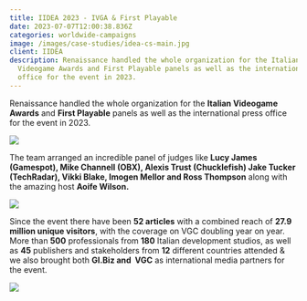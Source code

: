```yaml
---
title: IIDEA 2023 - IVGA & First Playable
date: 2023-07-07T12:00:38.836Z
categories: worldwide-campaigns
image: /images/case-studies/idea-cs-main.jpg
client: IIDEA
description: Renaissance handled the whole organization for the Italian
  Videogame Awards and First Playable panels as well as the international press
  office for the event in 2023.
---
```

Renaissance handled the whole organization for the **Italian Videogame Awards** and **First Playable** panels as well as the international press office for the event in 2023. 

![](/images/uploads/idea-cs1.png)



The team arranged an incredible panel of judges like **Lucy James (Gamespot), Mike Channell (OBX), Alexis Trust (Chucklefish) Jake Tucker (TechRadar), Vikki Blake, Imogen Mellor and Ross Thompson** along with the amazing host **Aoife Wilson.**

![](/images/uploads/idea-cs3.jpg)



Since the event there have been **52 articles** with a combined reach of **27.9 million unique visitors**, with the coverage on VGC doubling year on year. More than **500** professionals from **180** Italian development studios, as well as **45** publishers and stakeholders from **12** different countries attended & we also brought both **GI.Biz and  VGC** as international media partners for the event.

![](/images/uploads/idea-cs2.jpg)
